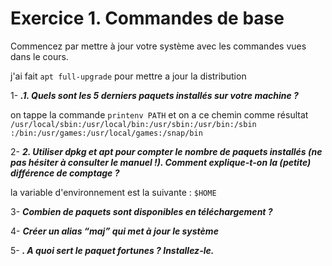 # Exercice 1. Commandes de base

Commencez par mettre à jour votre système avec les commandes vues dans le cours.

j'ai fait `apt full-upgrade` pour mettre a jour la distribution 

1- <b>_.1. Quels sont les 5 derniers paquets installés sur votre machine ?_</b>

on tappe la commande `printenv PATH` et on a ce chemin comme résultat `/usr/local/sbin:/usr/local/bin:/usr/sbin:/usr/bin:/sbin
:/bin:/usr/games:/usr/local/games:/snap/bin`

2- <b>_2. Utiliser dpkg et apt pour compter le nombre de paquets installés (ne pas hésiter à consulter le manuel !).
Comment explique-t-on la (petite) différence de comptage ?_</b>

la variable d'environnement est la suivante : `$HOME`

3- <b>_Combien de paquets sont disponibles en téléchargement ?_</b>

4- <b>_Créer un alias “maj” qui met à jour le système_</b>

5- <b>_. A quoi sert le paquet fortunes ? Installez-le._</b>
